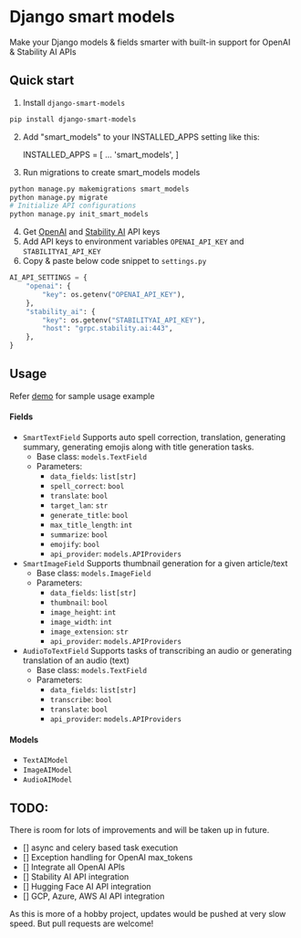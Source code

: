 # Django smart models

Make your Django models & fields smarter with built-in support for OpenAI & Stability AI APIs

## Quick start

1. Install `django-smart-models`

```bash
pip install django-smart-models
```

2. Add "smart_models" to your INSTALLED_APPS setting like this:

   INSTALLED_APPS = [
   ...
   'smart_models',
   ]

3. Run migrations to create smart_models models

```bash
python manage.py makemigrations smart_models
python manage.py migrate
# Initialize API configurations
python manage.py init_smart_models
```

4. Get [OpenAI](https://platform.openai.com/docs/api-reference/authentication) and [Stability AI](https://platform.stability.ai/docs/getting-started/authentication) API keys
5. Add API keys to environment variables `OPENAI_API_KEY` and `STABILITYAI_API_KEY`
6. Copy & paste below code snippet to `settings.py`

```python
AI_API_SETTINGS = {
    "openai": {
        "key": os.getenv("OPENAI_API_KEY"),
    },
    "stability_ai": {
        "key": os.getenv("STABILITYAI_API_KEY"),
        "host": "grpc.stability.ai:443",
    },
}
```

## Usage

Refer [demo](https://github.com/manjumaigur/django-smart-models-demo) for sample usage example

#### Fields

- `SmartTextField`
  Supports auto spell correction, translation, generating summary, generating emojis along with title generation tasks.
  - Base class: `models.TextField`
  - Parameters:
    - `data_fields`: `list[str]`
    - `spell_correct`: `bool`
    - `translate`: `bool`
    - `target_lan`: `str`
    - `generate_title`: `bool`
    - `max_title_length`: `int`
    - `summarize`: `bool`
    - `emojify`: `bool`
    - `api_provider`: `models.APIProviders`
- `SmartImageField`
  Supports thumbnail generation for a given article/text
  - Base class: `models.ImageField`
  - Parameters:
    - `data_fields`: `list[str]`
    - `thumbnail`: `bool`
    - `image_height`: `int`
    - `image_width`: `int`
    - `image_extension`: `str`
    - `api_provider`: `models.APIProviders`
- `AudioToTextField`
  Supports tasks of transcribing an audio or generating translation of an audio (text)
  - Base class: `models.TextField`
  - Parameters:
    - `data_fields`: `list[str]`
    - `transcribe`: `bool`
    - `translate`: `bool`
    - `api_provider`: `models.APIProviders`

#### Models

- `TextAIModel`
- `ImageAIModel`
- `AudioAIModel`

## TODO:

There is room for lots of improvements and will be taken up in future.

- [] async and celery based task execution
- [] Exception handling for OpenAI max_tokens
- [] Integrate all OpenAI APIs
- [] Stability AI API integration
- [] Hugging Face AI API integration
- [] GCP, Azure, AWS AI API integration

As this is more of a hobby project, updates would be pushed at very slow speed. But pull requests are welcome!
